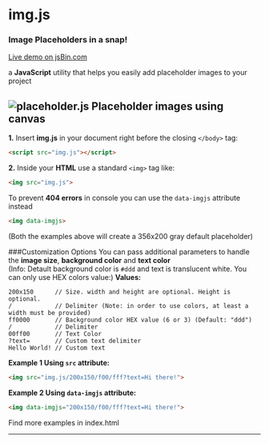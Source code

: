 # img.js
### Image Placeholders in a snap!  

[Live demo on jsBin.com](http://jsbin.com/boriju/1/edit?output)  

a **JavaScript** utility that helps you easily add placeholder images to your project

![placeholder.js Placeholder images using canvas](http://i.imgur.com/fYCYFxf.png)
---

**1.** Insert **img.js** in your document right before the closing `</body>` tag:
```html
<script src="img.js"></script>
```
**2.** Inside your **HTML** use a standard `<img>` tag like:
```html
<img src="img.js">
````

To prevent **404 errors** in console you can use the `data-imgjs` attribute instead
```html
<img data-imgjs>
````

(Both the examples above will create a 356x200 gray default placeholder)

###Customization Options
You can pass additional parameters to handle the **image size**, **background color** and **text color**  
(Info: Detault background color is `#ddd` and text is translucent white. You can only use HEX colors value:)
**Values:**  
```
200x150      // Size. width and height are optional. Height is optional.
/            // Delimiter (Note: in order to use colors, at least a width must be provided)
ff0000       // Background color HEX value (6 or 3) (Default: "ddd")
/            // Delimiter
00ff00       // Text Color
?text=       // Custom text delimiter
Hello World! // Custom text
```
**Example 1 Using `src` attribute:**  

```html
<img src="img.js/200x150/f00/fff?text=Hi there!">
```

**Example 2 Using `data-imgjs` attribute:**  

```html
<img data-imgjs="200x150/f00/fff?text=Hi there!">
```

Find more examples in index.html

---

